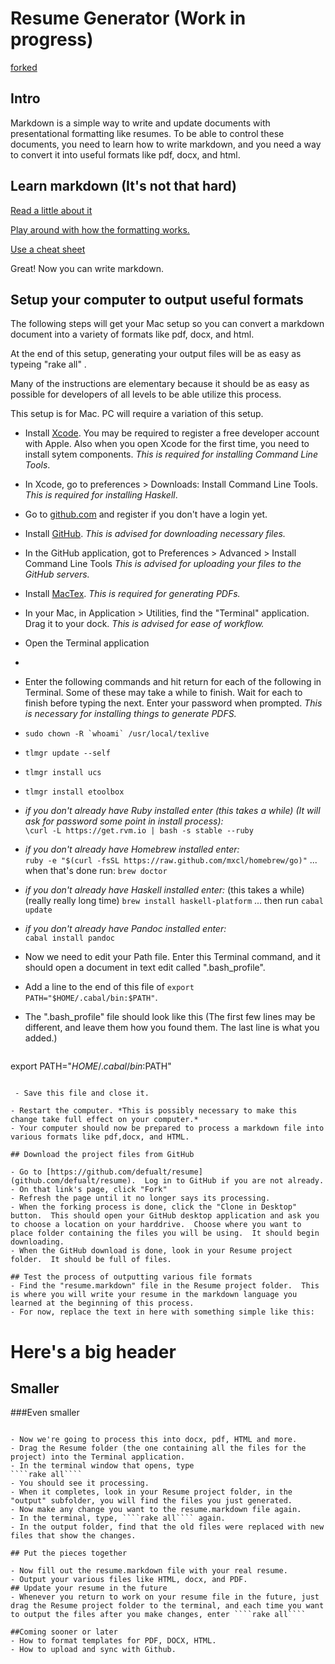 # Resume Generator (Work in progress)

[forked](https://github.com/smt/resume)
## Intro
Markdown is a simple way to write and update documents with presentational formatting like resumes.  To be able to control these documents, you need to learn how to write markdown, and you need a way to convert it into useful formats like pdf, docx, and html.

## Learn markdown (It's not that hard)

[Read a little about it](http://en.wikipedia.org/wiki/Markdown)

[Play around with how the formatting works.](http://dillinger.io/)

[Use a cheat sheet](https://github.com/adam-p/markdown-here/wiki/Markdown-Cheatsheet)

Great! Now you can write markdown.

## Setup your computer to output useful formats

The following steps will get your Mac setup so you can convert a markdown document into a variety of formats like pdf, docx, and html.  

At the end of this setup, generating your output files will be as easy as typeing "rake all" . 

Many of the instructions are elementary because it should be as easy as possible for developers of all levels to be able utilize this process.

This setup is for Mac.  PC will require a variation of this setup.

- Install [Xcode](https://developer.apple.com/xcode/).  You may be required to register a free developer account with Apple.  Also when you open Xcode for the first time, you need to install sytem components.  *This is required for installing Command Line Tools*.

- In Xcode, go to preferences > Downloads: Install Command Line Tools.  *This is required for installing Haskell*.

- Go to [github.com](http://www.github.com) and register if you don't have a login yet.

- Install [GitHub](http://mac.github.com/).  *This is advised for downloading necessary files.*

- In the GitHub application, got to Preferences > Advanced > Install Command Line Tools *This is advised for uploading your files to the GitHub servers.*

- Install [MacTex](http://mirror.ctan.org/systems/mac/mactex/mactex-basic.pkg). *This is required for generating PDFs.*

- In your Mac, in Application > Utilities, find the "Terminal" application.  Drag it to your dock. *This is advised for ease of workflow.*

- Open the Terminal application
- 
- Enter the following commands and hit return for each of the following in Terminal.  Some of these may take a while to finish.  Wait for each to finish before typing the next.  Enter your password when prompted.  *This is necessary for installing things to generate PDFS.*

 - ````sudo chown -R `whoami` /usr/local/texlive````
 - ````tlmgr update --self````
 - ````tlmgr install ucs````
 - ````tlmgr install etoolbox````
 - *if you don't already have Ruby installed enter (this takes a while) (It will ask for password some point in install process):*   
 ````\curl -L https://get.rvm.io | bash -s stable --ruby````
 - *if you don't already have Homebrew installed enter:*  
````ruby -e "$(curl -fsSL https://raw.github.com/mxcl/homebrew/go)"```` ... when that's done run: ````brew doctor````
 - *if you don't already have Haskell installed enter:*  (this takes a while) (really really long time)
````brew install haskell-platform```` ... then run ````cabal update````
 - *if you don't already have Pandoc installed enter:*  
````cabal install pandoc````

- Now we need to edit your Path file.  Enter this Terminal command, and it should open a document in text edit called ".bash_profile".

 - Add a line to the end of this file of ````export PATH="$HOME/.cabal/bin:$PATH"````.

 - The ".bash_profile" file should look like this (The first few lines may be different, and leave them how you found them.  The last line is what you added.)

   ```` [[ -s "$whatever/.whatever/whatever/whatever" ]] && whatever "$whatever/.whatever/whatever/whatever" # whatever RVM whatever whatever whatever whatever *whatever whatever whatever*
  export PATH="$HOME/.cabal/bin:$PATH"
````

 - Save this file and close it.

- Restart the computer. *This is possibly necessary to make this change take full effect on your computer.*
- Your computer should now be prepared to process a markdown file into various formats like pdf,docx, and HTML.

## Download the project files from GitHub

- Go to [https://github.com/defualt/resume](github.com/defualt/resume).  Log in to GitHub if you are not already.
- On that link's page, click "Fork"
- Refresh the page until it no longer says its processing.
- When the forking process is done, click the "Clone in Desktop" button.  This should open your GitHub desktop application and ask you to choose a location on your harddrive.  Choose where you want to place folder containing the files you will be using.  It should begin downloading.
- When the GitHub download is done, look in your Resume project folder.  It should be full of files.

## Test the process of outputting various file formats
- Find the "resume.markdown" file in the Resume project folder.  This is where you will write your resume in the markdown language you learned at the beginning of this process.
- For now, replace the text in here with something simple like this:

````
 # Here's a big header
 ## Smaller
 ###Even smaller
````

- Now we're going to process this into docx, pdf, HTML and more.
- Drag the Resume folder (the one containing all the files for the project) into the Terminal application.
- In the terminal window that opens, type  
````rake all````
- You should see it processing.
- When it completes, look in your Resume project folder, in the "output" subfolder, you will find the files you just generated.
- Now make any change you want to the resume.markdown file again.
- In the terminal, type, ````rake all```` again.
- In the output folder, find that the old files were replaced with new files that show the changes.

## Put the pieces together

- Now fill out the resume.markdown file with your real resume.  
- Output your various files like HTML, docx, and PDF.
## Update your resume in the future
- Whenever you return to work on your resume file in the future, just drag the Resume project folder to the terminal, and each time you want to output the files after you make changes, enter ````rake all```` 

##Coming sooner or later
- How to format templates for PDF, DOCX, HTML.
- How to upload and sync with Github.
